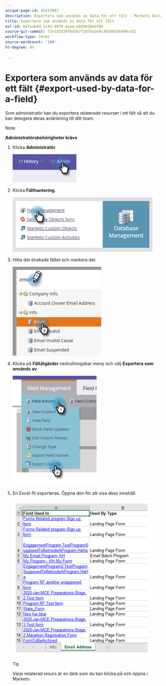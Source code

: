 ```yaml
---
unique-page-id: 45417092
description: Exportera som används av data för ett fält - Marketo Docs - produktdokumentation
title: Exportera som används av data för ett fält
exl-id: 6d7aab4d-1c4d-48f8-aeea-a926628ebf0d
source-git-commit: 72e1d29347bd5b77107da1e9c30169cb6490c432
workflow-type: tm+mt
source-wordcount: '100'
ht-degree: 0%

---
```


# Exportera som används av data för ett fält {#export-used-by-data-for-a-field}

Som administratör kan du exportera relaterade resurser i ett fält så att du kan delegera deras avlänkning till ditt team.

>[!NOTE]
>
>**Administratörsbehörigheter krävs**

1. Klicka **Administratör**.

   ![](assets/one.png)

1. Klicka **Fälthantering**.

   ![](assets/two-3.png)

1. Hitta det önskade fältet och markera det.

   ![](assets/three.png)

1. Klicka på **Fältåtgärder** nedrullningsbar meny och välj **Exportera som används av**.

   ![](assets/four.png)

1. En Excel-fil exporteras. Öppna den för att visa dess innehåll.

   ![](assets/five-1.png)

   >[!TIP]
   >
   >Varje relaterad resurs är en länk som du kan klicka på och öppna i Marketo.
